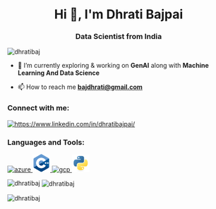 <!---
dhratibaj/dhratibaj is a ✨ special ✨ repository because its `README.md` (this file) appears on your GitHub profile.
You can click the Preview link to take a look at your changes.
--->

<h1 align="center">Hi 👋, I'm Dhrati Bajpai</h1>
<h3 align="center">Data Scientist from India</h3>

<p align="left"> <img src="https://komarev.com/ghpvc/?username=dhratibaj&label=Profile%20views&color=0e75b6&style=flat" alt="dhratibaj" /> </p>

<!---<p align="left"> <a href="https://github.com/ryo-ma/github-profile-trophy"><img src="https://github-profile-trophy.vercel.app/?username=dhratibaj" alt="dhratibaj" /></a> </p>
--->

- 🌱 I’m currently exploring & working on **GenAI** along with **Machine Learning And Data Science**

- 📫 How to reach me **bajdhrati@gmail.com**

<h3 align="left">Connect with me:</h3>
<p align="left">
<a href="https://linkedin.com/in/https://www.linkedin.com/in/dhratibajpai/" target="blank"><img align="center" src="https://raw.githubusercontent.com/rahuldkjain/github-profile-readme-generator/master/src/images/icons/Social/linked-in-alt.svg" alt="https://www.linkedin.com/in/dhratibajpai/" height="30" width="40" /></a>
<!-- <a href="https://www.hackerrank.com/https://www.hackerrank.com/c_1901640100111" target="blank"><img align="center" src="https://raw.githubusercontent.com/rahuldkjain/github-profile-readme-generator/master/src/images/icons/Social/hackerrank.svg" alt="https://www.hackerrank.com/c_1901640100111" height="30" width="40" /></a> -->
<!-- <a href="https://www.leetcode.com/https://leetcode.com/dhratibajpai/" target="blank"><img align="center" src="https://raw.githubusercontent.com/rahuldkjain/github-profile-readme-generator/master/src/images/icons/Social/leet-code.svg" alt="https://leetcode.com/dhratibajpai/" height="30" width="40" /></a> -->
</p>

<h3 align="left">Languages and Tools:</h3>
<p align="left"> <a href="https://azure.microsoft.com/en-in/" target="_blank" rel="noreferrer"> <img src="https://www.vectorlogo.zone/logos/microsoft_azure/microsoft_azure-icon.svg" alt="azure" width="40" height="40"/> </a> <a href="https://www.w3schools.com/cpp/" target="_blank" rel="noreferrer"> <img src="https://raw.githubusercontent.com/devicons/devicon/master/icons/cplusplus/cplusplus-original.svg" alt="cplusplus" width="40" height="40"/> </a> <a href="https://cloud.google.com" target="_blank" rel="noreferrer"> <img src="https://www.vectorlogo.zone/logos/google_cloud/google_cloud-icon.svg" alt="gcp" width="40" height="40"/> </a> </a> <a href="https://www.python.org" target="_blank" rel="noreferrer"> <img src="https://raw.githubusercontent.com/devicons/devicon/master/icons/python/python-original.svg" alt="python" width="40" height="40"/> </a> </p>

<p><img align="left" src="https://github-readme-stats.vercel.app/api/top-langs?username=dhratibaj&show_icons=true&locale=en&layout=compact" alt="dhratibaj" /></p>

<p>&nbsp;<img align="center" src="https://github-readme-stats.vercel.app/api?username=dhratibaj&show_icons=true&locale=en" alt="dhratibaj" /></p>

<p><img align="center" src="https://github-readme-streak-stats.herokuapp.com/?user=dhratibaj&" alt="dhratibaj" /></p>
